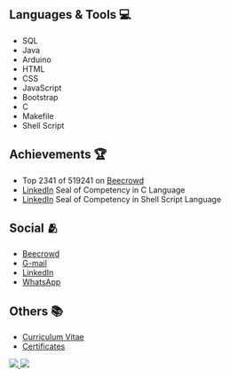 <div>
  <h2>Languages & Tools &#x1f4bb;</h2>

  <ul>
    <li>SQL</li>
    <li>Java</li>
    <li>Arduino</li>
    <li>HTML</li>
    <li>CSS</li>
    <li>JavaScript</li>
    <li>Bootstrap</li>
    <li>C</li>
    <li>Makefile</li>
    <li>Shell Script</li>
  </ul>
</div>

<div>
  <h2>Achievements &#x1f3c6;</h2>

  <ul>
    <li>Top 2341 of 519241 on <a href="https://www.beecrowd.com.br/judge/pt/profile/853225">Beecrowd</a></li>
    <li><a href="https://www.linkedin.com/in/gabriel-cavalcante-225076242/">LinkedIn</a> Seal of Competency in C Language</li>
    <li><a href="https://www.linkedin.com/in/gabriel-cavalcante-225076242/">LinkedIn</a> Seal of Competency in Shell Script Language</li>
  </ul>
</div>

<div>
  <h2>Social &#x1fac2</h2>

  <ul>
    <li><a href="https://www.beecrowd.com.br/judge/pt/profile/853225">Beecrowd</a></li>
    <li><a href="mailto:gabriel.lcifba@gmail.com">G-mail</a></li>
    <li><a href="https://www.linkedin.com/in/gabriel-cavalcante-225076242">LinkedIn</a></li>
    <li><a href="http://wa.me/5574981343313">WhatsApp</a></li>
  </ul>
</div>

<div>
  <h2>Others &#x1f4da</h2>

  <ul>
    <li><a href="https://zolppy.github.io/zolppy">Curriculum Vitae</a></li>
    <li><a href="https://drive.google.com/drive/folders/1d0CI4v6SahD471GgcGoZ1BvCuf5F-Am-?usp=drive_link">Certificates</a></li>
  </ul>
</div>

<div>
<a href="https://github.com/MegMinnie">
<img loading="lazy" src="https://github-readme-stats.vercel.app/api/top-langs/?username=MegMinnie&layout=compact&langs_count=7&theme=dracula" />
<img loading="lazy" src="https://github-readme-stats.vercel.app/api?username=MegMinnie&show_icons=true&theme=dracula&include_all_commits=true&count_private=true" />
</div>
